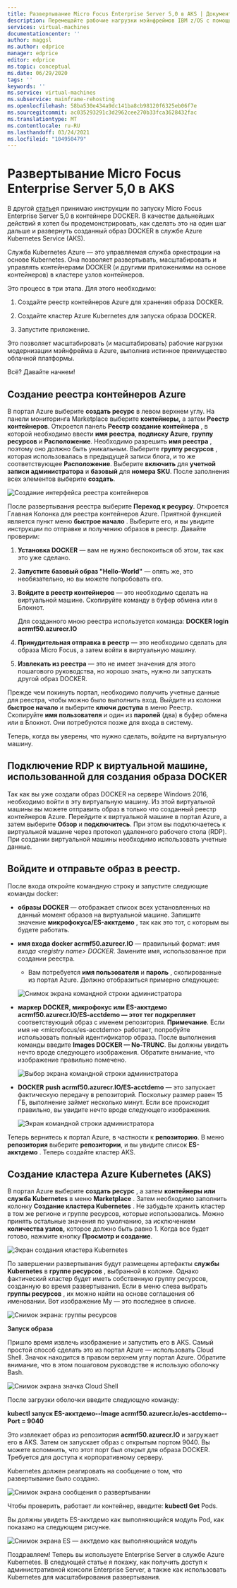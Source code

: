 ```yaml
---
title: Развертывание Micro Focus Enterprise Server 5,0 в AKS | Документация Майкрософт
description: Перемещайте рабочие нагрузки мэйнфреймов IBM z/OS с помощью среды разработки и тестирования Micro Focus на виртуальных машинах Azure.
services: virtual-machines
documentationcenter: ''
author: maggsl
ms.author: edprice
manager: edprice
editor: edprice
ms.topic: conceptual
ms.date: 06/29/2020
tags: ''
keywords: ''
ms.service: virtual-machines
ms.subservice: mainframe-rehosting
ms.openlocfilehash: 58ba530e434a9dc141ba8cb98120f6325eb06f7e
ms.sourcegitcommit: ac035293291c3d2962cee270b33fca3628432fac
ms.translationtype: MT
ms.contentlocale: ru-RU
ms.lasthandoff: 03/24/2021
ms.locfileid: "104950479"
---
```

# <a name="deploy-micro-focus-enterprise-server-50-to-aks"></a>Развертывание Micro Focus Enterprise Server 5,0 в AKS

В другой [статье](./run-enterprise-server-container.md)я принимаю инструкции по запуску Micro Focus Enterprise Server 5,0 в контейнере DOCKER. В качестве дальнейших действий я хотел бы продемонстрировать, как сделать это на один шаг дальше и развернуть созданный образ DOCKER в службе Azure Kubernetes Service (AKS).

Служба Kubernetes Azure — это управляемая служба оркестрации на основе Kubernetes. Она позволяет развертывать, масштабировать и управлять контейнерами DOCKER (и другими приложениями на основе контейнеров) в кластере узлов контейнеров.

Это процесс в три этапа. Для этого необходимо:

1.  Создайте реестр контейнеров Azure для хранения образа DOCKER.

2.  Создайте кластер Azure Kubernetes для запуска образа DOCKER.

3.  Запустите приложение.

Это позволяет масштабировать (и масштабировать) рабочие нагрузки модернизации мэйнфрейма в Azure, выполнив истинное преимущество облачной платформы.

Всё? Давайте начнем!

## <a name="create-the-azure-container-registry"></a>Создание реестра контейнеров Azure

В портал Azure выберите **создать ресурс** в левом верхнем углу. На панели мониторинга Marketplace выберите **контейнеры,** а затем **Реестр контейнеров**. Откроется панель **Реестр создание контейнера** , в которой необходимо ввести **имя реестра**, **подписку Azure**, **группу ресурсов** и **Расположение**. Необходимо разрешить **имя реестра** , поэтому оно должно быть уникальным. Выберите **группу ресурсов** , которая использовалась в предыдущей записи блога, и то же соответствующее **Расположение**. Выберите **включить** для **учетной записи администратора** и **базовый** для **номера SKU**. После заполнения всех элементов выберите **создать**.

![Создание интерфейса реестра контейнеров](media/deploy-image-1.png)

После развертывания реестра выберите **Переход к ресурсу**. Откроется Главная Колонка для реестра контейнеров Azure. Приятной функцией является пункт меню **быстрое начало** . Выберите его, и вы увидите инструкции по отправке и получению образов в реестр. Давайте проверим:

1.  **Установка DOCKER** — вам не нужно беспокоиться об этом, так как это уже сделано.

2.  **Запустите базовый образ "Hello-World"** — опять же, это необязательно, но вы можете попробовать его.

3.  **Войдите в реестр контейнеров** — это необходимо сделать на виртуальной машине. Скопируйте команду в буфер обмена или в Блокнот.

    Для созданного мною реестра используется команда: **DOCKER login acrmf50.azurecr.IO**

4.  **Принудительная отправка в реестр** — это необходимо сделать для образа Micro Focus, а затем войти в виртуальную машину.

5.  **Извлекать из реестра** — это не имеет значения для этого пошагового руководства, но хорошо знать, нужно ли запускать другой образ DOCKER.

Прежде чем покинуть портал, необходимо получить учетные данные для реестра, чтобы можно было выполнить вход. Выйдите из колонки **быстрое начало** и выберите **ключи доступа** в меню Реестр. Скопируйте **имя пользователя** и один из **паролей** (два) в буфер обмена или в Блокнот. Они потребуются позже для входа в систему.

Теперь, когда вы уверены, что нужно сделать, войдите на виртуальную машину.

## <a name="rdp-to-the-virtual-machine-you-used-to-create-the-docker-image"></a>Подключение RDP к виртуальной машине, использованной для создания образа DOCKER

Так как вы уже создали образ DOCKER на сервере Windows 2016, необходимо войти в эту виртуальную машину. Из этой виртуальной машины вы можете отправить образ в только что созданный реестр контейнеров Azure. Перейдите к виртуальной машине в портал Azure, а затем выберите **Обзор** и **подключитесь**. При этом вы подключаетесь к виртуальной машине через протокол удаленного рабочего стола (RDP). При создании виртуальной машины необходимо использовать учетные данные.

## <a name="log-in-and-push-the-image-to-the-registry"></a>Войдите и отправьте образ в реестр.

После входа откройте командную строку и запустите следующие команды docker:

-   **образы DOCKER** — отображает список всех установленных на данный момент образов на виртуальной машине. Запишите значение **микрофокуса/ES-акктдемо** , так как это тот, с которым вы будете работать.

-   **имя входа docker acrmf50.azurecr.IO** — правильный формат: *имя входа \<registry name\> DOCKER*. Замените имя, использованное при создании реестра.

    -   Вам потребуется **имя пользователя** и **пароль** , скопированные из портал Azure. Должно отобразиться примерно следующее:

    ![Снимок экрана командной строки администратора](media/deploy-image-2.png)

-   **маркер DOCKER, микрофокус или ES-акктдемо acrmf50.azurecr.IO/ES-acctdemo — этот тег подкрепляет** соответствующий образ с именем репозитория. **Примечание**. Если имя не \<microfocus/es-acctdemo\> работает, попробуйте использовать полный идентификатор образа. После выполнения команды введите **Images DOCKER — No-TRUNC**. Вы должны увидеть нечто вроде следующего изображения. Обратите внимание, что изображение правильно помечено.

    ![Выбор экрана командной строки администратора](media/deploy-image-3.png)

-   **DOCKER push acrmf50.azurecr.IO/ES-acctdemo** — это запускает фактическую передачу в репозиторий. Поскольку размер равен 15 ГБ, выполнение займет несколько минут. Если все происходит правильно, вы увидите нечто вроде следующего изображения.

    ![Экран командной строки администратора](media/deploy-image-4.png)

Теперь вернитесь к портал Azure, в частности к **репозиторию**. В меню **репозитория** выберите **репозитории**, и вы увидите список **ES-акктдемо** . Теперь создайте кластер AKS.

## <a name="create-the-azure-kubernetes-aks-cluster"></a>Создание кластера Azure Kubernetes (AKS)

В портал Azure выберите **создать ресурс** , а затем **контейнеры или служба Kubernetes** в меню **Marketplace** . Затем необходимо заполнить колонку **Создание кластера Kubernetes** . Не забудьте хранить кластер в том же регионе и группе ресурсов, которые использовались. Можно принять остальные значения по умолчанию, за исключением **количества узлов,** которое должно быть равно 1. Когда все будет готово, нажмите кнопку **Просмотр и создание**.

![Экран создания кластера Kubernetes](media/deploy-image-5.png)

По завершении развертывания будут размещены артефакты **службы Kubernetes** в **группе ресурсов** , выбранной в колонке. Однако фактический кластер будет иметь собственную группу ресурсов, созданную во время развертывания. Если в меню слева выбрать **группы ресурсов** , их можно найти на основе соглашения об именовании. Вот изображение My — это последнее в списке.

![Снимок экрана: группы ресурсов](media/deploy-image-6.png)

**Запуск образа**

Пришло время извлечь изображение и запустить его в AKS. Самый простой способ сделать это из портал Azure — использовать Cloud Shell. Значок находится в правом верхнем углу портал Azure. Обратите внимание, что в этом пошаговом руководстве я использую оболочку Bash.

![Снимок экрана значка Cloud Shell](media/deploy-image-7.png)

После загрузки оболочки введите следующую команду:

**kubectl запуск ES-акктдемо--Image acrmf50.azurecr.io/es-acctdemo--Port = 9040**

Это извлекает образ из репозитория **acrmf50.azurecr.IO** и загружает его в AKS. Затем он запускает образ с открытым портом 9040. Вы можете вспомнить, что этот порт был открыт для образа DOCKER. Требуется для доступа к корпоративному серверу.

Kubernetes должен реагировать на сообщение о том, что развертывание было создано.

![Снимок экрана сообщения о развертывании](media/deploy-image-8.jpg)

Чтобы проверить, работает ли контейнер, введите: **kubectl Get** Pods.

Вы должны увидеть ES-акктдемо как выполняющийся модуль Pod, как показано на следующем рисунке.

![Снимок экрана ES — акктдемо как выполняющийся модуль](media/deploy-image-9.png)

Поздравляем! Теперь вы используете Enterprise Server в службе Azure Kubernetes. В следующей статье я покажу, как получить доступ к административной консоли Enterprise Server, а также как использовать Kubernetes для масштабирования развертывания.
